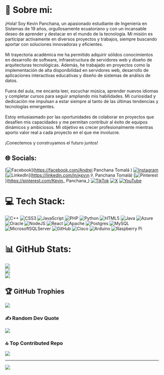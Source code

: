 # 💫 Sobre mi:
¡Hola! Soy Kevin Panchana, un apasionado estudiante de Ingeniería en Sistemas de 19 años, orgullosamente ecuatoriano y con un incansable deseo de aprender y destacar en el mundo de la tecnología. Mi misión es participar activamente en diversos proyectos y trabajos, siempre buscando aportar con soluciones innovadoras y eficientes.<br><br>Mi trayectoria académica me ha permitido adquirir sólidos conocimientos en desarrollo de software, infraestructura de servidores web y diseño de arquitecturas tecnológicas. Además, he trabajado en proyectos como la implementación de alta disponibilidad en servidores web, desarrollo de aplicaciones interactivas educativas y diseño de sistemas de análisis de datos. <br><br>Fuera del aula, me encanta leer, escuchar música, aprender nuevos idiomas y completar cursos para seguir ampliando mis habilidades. Mi curiosidad y dedicación me impulsan a estar siempre al tanto de las últimas tendencias y tecnologías emergentes.<br><br>Estoy entusiasmado por las oportunidades de colaborar en proyectos que desafíen mis capacidades y me permitan contribuir al éxito de equipos dinámicos y ambiciosos. Mi objetivo es crecer profesionalmente mientras aporto valor real a cada proyecto en el que me involucre.<br><br>¡Conectemos y construyamos el futuro juntos!


## 🌐 Socials:
[![Facebook](https://img.shields.io/badge/Facebook-%231877F2.svg?logo=Facebook&logoColor=white)](https://facebook.com/Andrei Panchana Tomalá ) [![Instagram](https://img.shields.io/badge/Instagram-%23E4405F.svg?logo=Instagram&logoColor=white)](https://instagram.com/kevinandreipanch) [![LinkedIn](https://img.shields.io/badge/LinkedIn-%230077B5.svg?logo=linkedin&logoColor=white)](https://linkedin.com/in/ӄєѵιη Ꭾ. Panchana Tomalá) [![Pinterest](https://img.shields.io/badge/Pinterest-%23E60023.svg?logo=Pinterest&logoColor=white)](https://pinterest.com/Kevin_ Panchana_) [![TikTok](https://img.shields.io/badge/TikTok-%23000000.svg?logo=TikTok&logoColor=white)](https://tiktok.com/@kevin_p.0123a) [![X](https://img.shields.io/badge/X-black.svg?logo=X&logoColor=white)](https://x.com/@KevinPanch97409) [![YouTube](https://img.shields.io/badge/YouTube-%23FF0000.svg?logo=YouTube&logoColor=white)](https://youtube.com/@UCtuNqBRSpnExiLk7EjXqfbA) 

# 💻 Tech Stack:
![C++](https://img.shields.io/badge/c++-%2300599C.svg?style=for-the-badge&logo=c%2B%2B&logoColor=white) ![CSS3](https://img.shields.io/badge/css3-%231572B6.svg?style=for-the-badge&logo=css3&logoColor=white) ![JavaScript](https://img.shields.io/badge/javascript-%23323330.svg?style=for-the-badge&logo=javascript&logoColor=%23F7DF1E) ![PHP](https://img.shields.io/badge/php-%23777BB4.svg?style=for-the-badge&logo=php&logoColor=white) ![Python](https://img.shields.io/badge/python-3670A0?style=for-the-badge&logo=python&logoColor=ffdd54) ![HTML5](https://img.shields.io/badge/html5-%23E34F26.svg?style=for-the-badge&logo=html5&logoColor=white) ![Java](https://img.shields.io/badge/java-%23ED8B00.svg?style=for-the-badge&logo=openjdk&logoColor=white) ![Azure](https://img.shields.io/badge/azure-%230072C6.svg?style=for-the-badge&logo=microsoftazure&logoColor=white) ![Oracle](https://img.shields.io/badge/Oracle-F80000?style=for-the-badge&logo=oracle&logoColor=white) ![NodeJS](https://img.shields.io/badge/node.js-6DA55F?style=for-the-badge&logo=node.js&logoColor=white) ![React](https://img.shields.io/badge/react-%2320232a.svg?style=for-the-badge&logo=react&logoColor=%2361DAFB) ![Apache](https://img.shields.io/badge/apache-%23D42029.svg?style=for-the-badge&logo=apache&logoColor=white) ![Postgres](https://img.shields.io/badge/postgres-%23316192.svg?style=for-the-badge&logo=postgresql&logoColor=white) ![MySQL](https://img.shields.io/badge/mysql-4479A1.svg?style=for-the-badge&logo=mysql&logoColor=white) ![MicrosoftSQLServer](https://img.shields.io/badge/Microsoft%20SQL%20Server-CC2927?style=for-the-badge&logo=microsoft%20sql%20server&logoColor=white) ![GitHub](https://img.shields.io/badge/github-%23121011.svg?style=for-the-badge&logo=github&logoColor=white) ![Cisco](https://img.shields.io/badge/cisco-%23049fd9.svg?style=for-the-badge&logo=cisco&logoColor=black) ![Arduino](https://img.shields.io/badge/-Arduino-00979D?style=for-the-badge&logo=Arduino&logoColor=white) ![Raspberry Pi](https://img.shields.io/badge/-RaspberryPi-C51A4A?style=for-the-badge&logo=Raspberry-Pi)
# 📊 GitHub Stats:
![](https://github-readme-stats.vercel.app/api?username=kevinP12-21&theme=neon&hide_border=false&include_all_commits=false&count_private=false)<br/>
![](https://github-readme-streak-stats.herokuapp.com/?user=kevinP12-21&theme=neon&hide_border=false)<br/>
![](https://github-readme-stats.vercel.app/api/top-langs/?username=kevinP12-21&theme=neon&hide_border=false&include_all_commits=false&count_private=false&layout=compact)

## 🏆 GitHub Trophies
![](https://github-profile-trophy.vercel.app/?username=kevinP12-21&theme=shadow_blue&no-frame=false&no-bg=true&margin-w=4)

### ✍️ Random Dev Quote
![](https://quotes-github-readme.vercel.app/api?type=horizontal&theme=radical)

### 🔝 Top Contributed Repo
![](https://github-contributor-stats.vercel.app/api?username=kevinP12-21&limit=5&theme=dark&combine_all_yearly_contributions=true)

---
[![](https://visitcount.itsvg.in/api?id=kevinP12-21&icon=0&color=0)](https://visitcount.itsvg.in)

<!-- Proudly created with GPRM ( https://gprm.itsvg.in ) -->
